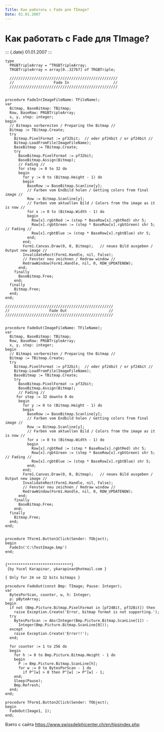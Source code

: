 ```yaml
---
Title: Как работать с Fade для TImage?
Date: 01.01.2007
---
```



Как работать с Fade для TImage?
===============================

::: {.date}
01.01.2007
:::

    type 
      PRGBTripleArray = ^TRGBTripleArray; 
      TRGBTripleArray = array[0..32767] of TRGBTriple; 
     
      ///////////////////////////////////////////////// 
      //                  Fade In                    // 
      ///////////////////////////////////////////////// 
     
     
    procedure FadeIn(ImageFileName: TFileName); 
    var 
      Bitmap, BaseBitmap: TBitmap; 
      Row, BaseRow: PRGBTripleArray; 
      x, y, step: integer; 
    begin 
      // Bitmaps vorbereiten / Preparing the Bitmap // 
      Bitmap := TBitmap.Create; 
      try 
        Bitmap.PixelFormat := pf32bit;  // oder pf24bit / or pf24bit // 
        Bitmap.LoadFromFile(ImageFileName); 
        BaseBitmap := TBitmap.Create; 
        try 
          BaseBitmap.PixelFormat := pf32bit; 
          BaseBitmap.Assign(Bitmap); 
          // Fading // 
          for step := 0 to 32 do 
          begin 
            for y := 0 to (Bitmap.Height - 1) do 
            begin 
              BaseRow := BaseBitmap.Scanline[y]; 
              // Farben vom Endbild holen / Getting colors from final image // 
              Row := Bitmap.Scanline[y]; 
              // Farben vom aktuellen Bild / Colors from the image as it is now // 
              for x := 0 to (Bitmap.Width - 1) do 
              begin 
                Row[x].rgbtRed := (step * BaseRow[x].rgbtRed) shr 5; 
                Row[x].rgbtGreen := (step * BaseRow[x].rgbtGreen) shr 5; // Fading // 
                Row[x].rgbtBlue := (step * BaseRow[x].rgbtBlue) shr 5; 
              end; 
            end; 
            Form1.Canvas.Draw(0, 0, Bitmap);   // neues Bild ausgeben / Output new image // 
            InvalidateRect(Form1.Handle, nil, False); 
            // Fenster neu zeichnen / Redraw window // 
            RedrawWindow(Form1.Handle, nil, 0, RDW_UPDATENOW); 
          end; 
        finally 
          BaseBitmap.Free; 
        end; 
      finally 
        Bitmap.Free; 
      end; 
    end; 
     
    ///////////////////////////////////////////////// 
    //                  Fade Out                   // 
    ///////////////////////////////////////////////// 
     
     
    procedure FadeOut(ImageFileName: TFileName); 
    var 
      Bitmap, BaseBitmap: TBitmap; 
      Row, BaseRow: PRGBTripleArray; 
      x, y, step: integer; 
    begin 
      // Bitmaps vorbereiten / Preparing the Bitmap // 
      Bitmap := TBitmap.Create; 
      try 
        Bitmap.PixelFormat := pf32bit;  // oder pf24bit / or pf24bit // 
        Bitmap.LoadFromFile(ImageFileName); 
        BaseBitmap := TBitmap.Create; 
        try 
          BaseBitmap.PixelFormat := pf32bit; 
          BaseBitmap.Assign(Bitmap); 
          // Fading // 
         for step := 32 downto 0 do 
          begin 
            for y := 0 to (Bitmap.Height - 1) do 
            begin 
              BaseRow := BaseBitmap.Scanline[y]; 
              // Farben vom Endbild holen / Getting colors from final image // 
              Row := Bitmap.Scanline[y]; 
              // Farben vom aktuellen Bild / Colors from the image as it is now // 
              for x := 0 to (Bitmap.Width - 1) do 
              begin 
                Row[x].rgbtRed := (step * BaseRow[x].rgbtRed) shr 5; 
                Row[x].rgbtGreen := (step * BaseRow[x].rgbtGreen) shr 5; // Fading // 
                Row[x].rgbtBlue := (step * BaseRow[x].rgbtBlue) shr 5; 
              end; 
            end; 
            Form1.Canvas.Draw(0, 0, Bitmap);   // neues Bild ausgeben / Output new image // 
            InvalidateRect(Form1.Handle, nil, False); 
            // Fenster neu zeichnen / Redraw window // 
            RedrawWindow(Form1.Handle, nil, 0, RDW_UPDATENOW); 
          end; 
        finally 
          BaseBitmap.Free; 
        end; 
      finally 
        Bitmap.Free; 
      end; 
    end; 
     
     
    procedure TForm1.Button1Click(Sender: TObject); 
    begin 
      FadeIn('C:\TestImage.bmp') 
    end; 
     
     
    {*****************************} 
     {by Yucel Karapinar, ykarapinar@hotmail.com } 
     
    { Only for 24 ve 32 bits bitmaps } 
     
    procedure FadeOut(const Bmp: TImage; Pause: Integer); 
    var 
      BytesPorScan, counter, w, h: Integer; 
      p: pByteArray; 
    begin 
      if not (Bmp.Picture.Bitmap.PixelFormat in [pf24Bit, pf32Bit]) then 
        raise Exception.Create('Error, bitmap format is not supporting.'); 
      try 
        BytesPorScan := Abs(Integer(Bmp.Picture.Bitmap.ScanLine[1]) - 
          Integer(Bmp.Picture.Bitmap.ScanLine[0])); 
      except 
        raise Exception.Create('Error!!'); 
      end; 
     
      for counter := 1 to 256 do 
      begin 
        for h := 0 to Bmp.Picture.Bitmap.Height - 1 do 
        begin 
          P := Bmp.Picture.Bitmap.ScanLine[h]; 
          for w := 0 to BytesPorScan - 1 do 
            if P^[w] > 0 then P^[w] := P^[w] - 1; 
        end; 
        Sleep(Pause); 
        Bmp.Refresh; 
      end; 
    end; 
     
    procedure TForm1.Button2Click(Sender: TObject); 
    begin 
      FadeOut(Image1, 1); 
    end; 

Взято с сайта <https://www.swissdelphicenter.ch/en/tipsindex.php>
